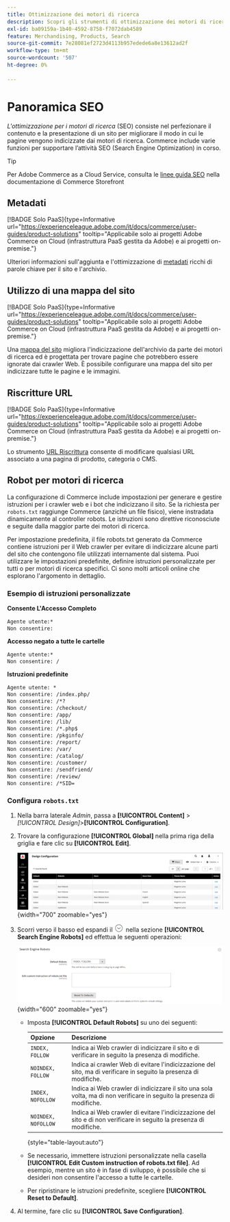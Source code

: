 ```yaml
---
title: Ottimizzazione dei motori di ricerca
description: Scopri gli strumenti di ottimizzazione dei motori di ricerca (SEO) per i siti Commerce e le best practice per una SEO ottimale.
exl-id: ba09159a-1b40-4592-8758-f7072dab4589
feature: Merchandising, Products, Search
source-git-commit: 7e28081ef2723d4113b957edede6a8e13612ad2f
workflow-type: tm+mt
source-wordcount: '507'
ht-degree: 0%

---
```


# Panoramica SEO

_L&#39;ottimizzazione per i motori di ricerca_ (SEO) consiste nel perfezionare il contenuto e la presentazione di un sito per migliorare il modo in cui le pagine vengono indicizzate dai motori di ricerca. Commerce include varie funzioni per supportare l’attività SEO (Search Engine Optimization) in corso.

>[!TIP]
>
>Per Adobe Commerce as a Cloud Service, consulta le [linee guida SEO](https://experienceleague.adobe.com/developer/commerce/storefront/setup/seo/indexing/?lang=it) nella documentazione di Commerce Storefront

## Metadati

[!BADGE Solo PaaS]{type=Informative url="https://experienceleague.adobe.com/it/docs/commerce/user-guides/product-solutions" tooltip="Applicabile solo ai progetti Adobe Commerce on Cloud (infrastruttura PaaS gestita da Adobe) e ai progetti on-premise."}

Ulteriori informazioni sull&#39;aggiunta e l&#39;ottimizzazione di [metadati](meta-data.md) ricchi di parole chiave per il sito e l&#39;archivio.

## Utilizzo di una mappa del sito

[!BADGE Solo PaaS]{type=Informative url="https://experienceleague.adobe.com/it/docs/commerce/user-guides/product-solutions" tooltip="Applicabile solo ai progetti Adobe Commerce on Cloud (infrastruttura PaaS gestita da Adobe) e ai progetti on-premise."}

Una [mappa del sito](sitemap-xml.md) migliora l&#39;indicizzazione dell&#39;archivio da parte dei motori di ricerca ed è progettata per trovare pagine che potrebbero essere ignorate dai crawler Web. È possibile configurare una mappa del sito per indicizzare tutte le pagine e le immagini.

## Riscritture URL

[!BADGE Solo PaaS]{type=Informative url="https://experienceleague.adobe.com/it/docs/commerce/user-guides/product-solutions" tooltip="Applicabile solo ai progetti Adobe Commerce on Cloud (infrastruttura PaaS gestita da Adobe) e ai progetti on-premise."}

Lo strumento [URL Riscrittura](url-rewrite.md) consente di modificare qualsiasi URL associato a una pagina di prodotto, categoria o CMS.

## Robot per motori di ricerca

La configurazione di Commerce include impostazioni per generare e gestire istruzioni per i crawler web e i bot che indicizzano il sito. Se la richiesta per `robots.txt` raggiunge Commerce (anziché un file fisico), viene instradata dinamicamente al controller robots. Le istruzioni sono direttive riconosciute e seguite dalla maggior parte dei motori di ricerca.

Per impostazione predefinita, il file robots.txt generato da Commerce contiene istruzioni per il Web crawler per evitare di indicizzare alcune parti del sito che contengono file utilizzati internamente dal sistema. Puoi utilizzare le impostazioni predefinite, definire istruzioni personalizzate per tutti o per motori di ricerca specifici. Ci sono molti articoli online che esplorano l&#39;argomento in dettaglio.

### Esempio di istruzioni personalizzate

**Consente L&#39;Accesso Completo**

    Agente utente:*
    Non consentire:

**Accesso negato a tutte le cartelle**

    Agente utente:*
    Non consentire: /

**Istruzioni predefinite**

    Agente utente: *
    Non consentire: /index.php/
    Non consentire: /*?
    Non consentire: /checkout/
    Non consentire: /app/
    Non consentire: /lib/
    Non consentire: /*.php$
    Non consentire: /pkginfo/
    Non consentire: /report/
    Non consentire: /var/
    Non consentire: /catalog/
    Non consentire: /customer/
    Non consentire: /sendfriend/
    Non consentire: /review/
    Non consentire: /*SID=

### Configura `robots.txt`

1. Nella barra laterale _Admin_, passa a **[!UICONTROL Content]** > _[!UICONTROL Design]_>**[!UICONTROL Configuration]**.

1. Trovare la configurazione **[!UICONTROL Global]** nella prima riga della griglia e fare clic su **[!UICONTROL Edit]**.

   ![Configurazione progettazione globale](./assets/design-configuration-grid.png){width="700" zoomable="yes"}

1. Scorri verso il basso ed espandi il ![selettore di espansione](../assets/icon-display-expand.png) nella sezione **[!UICONTROL Search Engine Robots]** ed effettua le seguenti operazioni:

   ![Configurazione progettazione - robot motore di ricerca](./assets/design-configuration-search-engine-robots.png){width="600" zoomable="yes"}

   - Imposta **[!UICONTROL Default Robots]** su uno dei seguenti:

     | Opzione | Descrizione |
     |------|------------|
     | `INDEX, FOLLOW` | Indica ai Web crawler di indicizzare il sito e di verificare in seguito la presenza di modifiche. |
     | `NOINDEX, FOLLOW` | Indica ai crawler Web di evitare l&#39;indicizzazione del sito, ma di verificare in seguito la presenza di modifiche. |
     | `INDEX, NOFOLLOW` | Indica ai Web crawler di indicizzare il sito una sola volta, ma di non verificare in seguito la presenza di modifiche. |
     | `NOINDEX, NOFOLLOW` | Indica ai Web crawler di evitare l&#39;indicizzazione del sito e di non verificare in seguito la presenza di modifiche. |

     {style="table-layout:auto"}

   - Se necessario, immettere istruzioni personalizzate nella casella **[!UICONTROL Edit Custom instruction of robots.txt file]**. Ad esempio, mentre un sito è in fase di sviluppo, è possibile che si desideri non consentire l&#39;accesso a tutte le cartelle.

   - Per ripristinare le istruzioni predefinite, scegliere **[!UICONTROL Reset to Default]**.

1. Al termine, fare clic su **[!UICONTROL Save Configuration]**.
